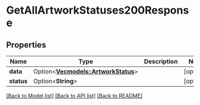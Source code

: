# GetAllArtworkStatuses200Response

## Properties

Name | Type | Description | Notes
------------ | ------------- | ------------- | -------------
**data** | Option<[**Vec<models::ArtworkStatus>**](ArtworkStatus.md)> |  | [optional]
**status** | Option<**String**> |  | [optional]

[[Back to Model list]](../README.md#documentation-for-models) [[Back to API list]](../README.md#documentation-for-api-endpoints) [[Back to README]](../README.md)


